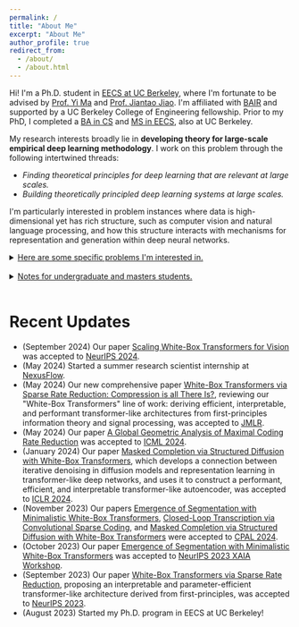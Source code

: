 ```yaml
---
permalink: /
title: "About Me"
excerpt: "About Me"
author_profile: true
redirect_from: 
  - /about/
  - /about.html
---
```


Hi! I'm a Ph.D. student in [EECS at UC Berkeley](https://www.eecs.berkeley.edu), where I'm fortunate to be advised by [Prof. Yi Ma](https://people.eecs.berkeley.edu/~yima/) and [Prof. Jiantao Jiao](https://people.eecs.berkeley.edu/~jiantao/). I'm affiliated with [BAIR](https://bair.berkeley.edu/) and supported by a UC Berkeley College of Engineering fellowship. Prior to my PhD, I completed a [BA in CS](https://www.eecs.berkeley.edu) and [MS in EECS](https://eecs.berkeley.edu/academics/graduate/industry-programs/5yrms), also at UC Berkeley.

My research interests broadly lie in <b>developing theory for large-scale empirical deep learning methodology</b>. I work on this problem through the following intertwined threads:
- <i>Finding theoretical principles for deep learning that are relevant at large scales.</i>
- <i>Building theoretically principled deep learning systems at large scales.</i>

I'm particularly interested in problem instances where data is high-dimensional yet has rich structure, such as computer vision and natural language processing, and how this structure interacts with mechanisms for representation and generation within deep neural networks.

<details>
    <summary><u>Here are some specific problems I'm interested in.</u></summary>
    <br/>

    <i>Large Language Models (LLMs)</i>: What concepts and algorithms do LLMs learn, and how are they represented mechanistically? How do approximate retrieval and approximate reasoning manifest in LLMs? How do the (pre-)training dynamics of LLMs adapt to the structure of the training data and produce high-level model behaviors?<br/>
    <br/>

    <i>Diffusion Models</i>: What allows diffusion models to generalize beyond the empirical distribution of their training data? What structures within data and network architecture enable diffusion models to succeed in some domains and not others? <br/>
    <br/>

    <i>Multi-Modal Deep Learning</i>: What are the key information-theoretical principles of cross-modality learning? What is the relationship between the representations of text and visual data (both in modern vision-language models and conditional diffusion models), and how is this relationship mechanistically enforced by the underlying deep neural network?<br/>
    <br/>

    <i>Vision Self-Supervised Learning</i>: How to model faithful and high-quality representations of visual data for recognition tasks? I'm especially interested in developing and applying principles for two problems: (1) continual self-supervised learning, (2) self-supervised learning of dynamic time-correlated data (such as frames of videos).<br/>
    <br/>
   
    <i>Finally</i>: How to leverage answers to the above questions to build more powerful, more sample-efficient, multi-modal deep learning models at large scale?
    <br/>
</details>

<br/>

<details>
    <summary><u>Notes for undergraduate and masters students.</u></summary>
    <br/>

    <i>Note 1:</i> I'm happy to chat about my research or general advising. Please send me an email and we can work out a time. Please include "[Advising Inquiry]" in your email title.
    <br/>
    <br/>

    <i>Note 2:</i> If you are interested in research collaboration, please send me an email with your background and specific interests (the more detailed, the better). Please include "[Research Collaboration Inquiry]" in your email title. The recommended time investment is at least 15 hours per week. Unfortunately, right now my schedule is tight and generally does not permit consistent long-term mentoring of younger students, so some degree of self-sufficiency would be highly valued. To ensure a more fruitful collaboration, it would be best to have the technical knowledge to read and understand deep learning papers, especially theory-oriented work. Thank you for your understanding.
</details>
<br/>

Recent Updates
=====
- (September 2024) Our paper [Scaling White-Box Transformers for Vision](https://arxiv.org/abs/2405.20299) was accepted to [NeurIPS 2024](https://neurips.cc/).
- (May 2024) Started a summer research scientist internship at [NexusFlow](https://nexusflow.ai/).
- (May 2024) Our new comprehensive paper [White-Box Transformers via Sparse Rate Reduction: Compression is all There Is?](https://arxiv.org/abs/2311.13110), reviewing our "White-Box Transformers" line of work: deriving efficient, interpretable, and performant transformer-like architectures from first-principles information theory and signal processing, was accepted to [JMLR](https://jmlr.org/).
- (May 2024) Our paper [A Global Geometric Analysis of Maximal Coding Rate Reduction](https://arxiv.org/abs/2406.01909) was accepted to [ICML 2024](https://icml.cc/).
- (January 2024) Our paper [Masked Completion via Structured Diffusion with White-Box Transformers](https://arxiv.org/abs/2404.02446), which develops a connection between iterative denoising in diffusion models and representation learning in transformer-like deep networks, and uses it to construct a performant, efficient, and interpretable transformer-like autoencoder, was accepted to [ICLR 2024](https://iclr.cc/).
- (November 2023) Our papers [Emergence of Segmentation with Minimalistic White-Box Transformers](https://arxiv.org/abs/2308.16271), [Closed-Loop Transcription via Convolutional Sparse Coding](https://arxiv.org/abs/2302.09347), and [Masked Completion via Structured Diffusion with White-Box Transformers](https://arxiv.org/abs/2404.02446) were accepted to [CPAL 2024](https://cpal.cc/).
- (October 2023) Our paper [Emergence of Segmentation with Minimalistic White-Box Transformers](https://arxiv.org/abs/2308.16271) was accepted to [NeurIPS 2023 XAIA Workshop](https://neurips.cc/virtual/2023/workshop/66529).
- (September 2023) Our paper [White-Box Transformers via Sparse Rate Reduction](https://arxiv.org/abs/2306.01129), proposing an interpretable and parameter-efficient transformer-like architecture derived from first-principles, was accepted to [NeurIPS 2023](https://neurips.cc/).
- (August 2023) Started my Ph.D. program in EECS at UC Berkeley!

